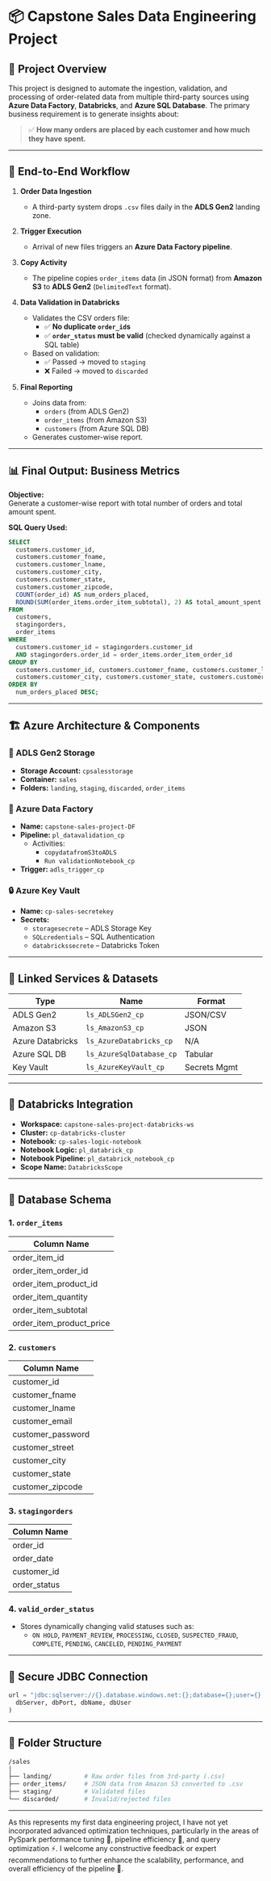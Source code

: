 
# 📦 Capstone Sales Data Engineering Project

## 📝 Project Overview

This project is designed to automate the ingestion, validation, and processing of order-related data from multiple third-party sources using **Azure Data Factory**, **Databricks**, and **Azure SQL Database**. The primary business requirement is to generate insights about:

> ✅ **How many orders are placed by each customer and how much they have spent.**

---

## 🚀 End-to-End Workflow

1. **Order Data Ingestion**
   - A third-party system drops `.csv` files daily in the **ADLS Gen2** landing zone.

2. **Trigger Execution**
   - Arrival of new files triggers an **Azure Data Factory pipeline**.

3. **Copy Activity**
   - The pipeline copies `order_items` data (in JSON format) from **Amazon S3** to **ADLS Gen2** (`DelimitedText` format).

4. **Data Validation in Databricks**
   - Validates the CSV orders file:
     - ✅ **No duplicate `order_id`s**
     - ✅ **`order_status` must be valid** (checked dynamically against a SQL table)
   - Based on validation:
     - ✅ Passed → moved to `staging`
     - ❌ Failed → moved to `discarded`

5. **Final Reporting**
   - Joins data from:
     - `orders` (from ADLS Gen2)
     - `order_items` (from Amazon S3)
     - `customers` (from Azure SQL DB)
   - Generates customer-wise report.

---

## 📊 Final Output: Business Metrics

**Objective:**  
Generate a customer-wise report with total number of orders and total amount spent.

**SQL Query Used:**
```sql
SELECT
  customers.customer_id,
  customers.customer_fname,
  customers.customer_lname,
  customers.customer_city,
  customers.customer_state,
  customers.customer_zipcode,
  COUNT(order_id) AS num_orders_placed,
  ROUND(SUM(order_items.order_item_subtotal), 2) AS total_amount_spent
FROM
  customers,
  stagingorders,
  order_items
WHERE
  customers.customer_id = stagingorders.customer_id
  AND stagingorders.order_id = order_items.order_item_order_id
GROUP BY
  customers.customer_id, customers.customer_fname, customers.customer_lname,
  customers.customer_city, customers.customer_state, customers.customer_zipcode
ORDER BY
  num_orders_placed DESC;
```

---

## 🏗️ Azure Architecture & Components

### 📁 ADLS Gen2 Storage

- **Storage Account:** `cpsalesstorage`
- **Container:** `sales`
- **Folders:** `landing`, `staging`, `discarded`, `order_items`

### 🔄 Azure Data Factory

- **Name:** `capstone-sales-project-DF`
- **Pipeline:** `pl_datavalidation_cp`
  - Activities:
    - `copydatafromS3toADLS`
    - `Run validationNotebook_cp`
- **Trigger:** `adls_trigger_cp`

### 🔒 Azure Key Vault

- **Name:** `cp-sales-secretekey`
- **Secrets:**
  - `storagesecrete` – ADLS Storage Key
  - `SQLcredentials` – SQL Authentication
  - `databrickssecrete` – Databricks Token

---

## 🧬 Linked Services & Datasets

| Type             | Name                      | Format        |
|------------------|---------------------------|---------------|
| ADLS Gen2        | `ls_ADLSGen2_cp`          | JSON/CSV      |
| Amazon S3        | `ls_AmazonS3_cp`          | JSON          |
| Azure Databricks | `ls_AzureDatabricks_cp`   | N/A           |
| Azure SQL DB     | `ls_AzureSqlDatabase_cp`  | Tabular       |
| Key Vault        | `ls_AzureKeyVault_cp`     | Secrets Mgmt  |

---

## 🔎 Databricks Integration

- **Workspace:** `capstone-sales-project-databricks-ws`
- **Cluster:** `cp-databricks-cluster`
- **Notebook:** `cp-sales-logic-notebook`
- **Notebook Logic:** `pl_databrick_cp`
- **Notebook Pipeline:** `pl_databrick_notebook_cp`
- **Scope Name:** `DatabricksScope`

---

## 🧾 Database Schema

### 1. `order_items`
| Column Name              |
|--------------------------|
| order_item_id            |
| order_item_order_id      |
| order_item_product_id    |
| order_item_quantity      |
| order_item_subtotal      |
| order_item_product_price |

### 2. `customers`
| Column Name         |
|---------------------|
| customer_id         |
| customer_fname      |
| customer_lname      |
| customer_email      |
| customer_password   |
| customer_street     |
| customer_city       |
| customer_state      |
| customer_zipcode    |

### 3. `stagingorders`
| Column Name     |
|-----------------|
| order_id        |
| order_date      |
| customer_id     |
| order_status    |

### 4. `valid_order_status`
- Stores dynamically changing valid statuses such as:
  - `ON HOLD`, `PAYMENT_REVIEW`, `PROCESSING`, `CLOSED`, `SUSPECTED_FRAUD`, `COMPLETE`, `PENDING`, `CANCELED`, `PENDING_PAYMENT`

---

## 🔐 Secure JDBC Connection

```python
url = "jdbc:sqlserver://{}.database.windows.net:{};database={};user={};encrypt=true;trustServerCertificate=false;hostNameInCertificate=*.database.windows.net;loginTimeout=30;".format(
  dbServer, dbPort, dbName, dbUser
)
```

---

## 🧩 Folder Structure

```bash
/sales
│
├── landing/         # Raw order files from 3rd-party (.csv)
├── order_items/     # JSON data from Amazon S3 converted to .csv
├── staging/         # Validated files
└── discarded/       # Invalid/rejected files
```

---
As this represents my first data engineering project, I have not yet incorporated advanced optimization techniques, particularly in the areas of PySpark performance tuning 🐍, pipeline efficiency 🚀, and query optimization ⚡. I welcome any constructive feedback or expert recommendations to further enhance the scalability, performance, and overall efficiency of the pipeline 🔧.
